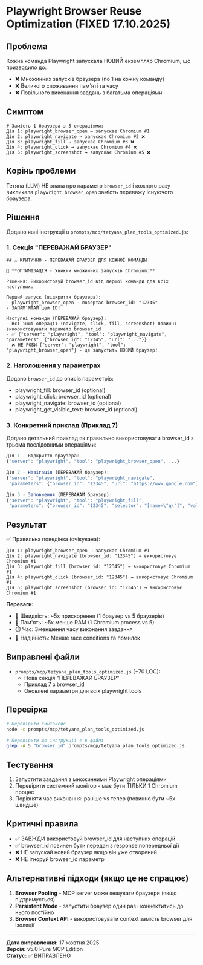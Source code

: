 # Playwright Browser Reuse Optimization (FIXED 17.10.2025)

## Проблема
Кожна команда Playwright запускала НОВИЙ екземпляр Chromium, що призводило до:
- ❌ Множинних запусків браузера (по 1 на кожну команду)
- ❌ Великого споживання пам'яті та часу
- ❌ Повільного виконання завдань з багатьма операціями

## Симптом
```
# Замість 1 браузера з 5 операціями:
Дія 1: playwright_browser_open → запускає Chromium #1
Дія 2: playwright_navigate → запускає Chromium #2 ❌
Дія 3: playwright_fill → запускає Chromium #3 ❌
Дія 4: playwright_click → запускає Chromium #4 ❌
Дія 5: playwright_screenshot → запускає Chromium #5 ❌
```

## Корінь проблеми
Тетяна (LLM) НЕ знала про параметр `browser_id` і кожного разу викликала `playwright_browser_open` замість переважу існуючого браузера.

## Рішення
Додано явні інструкції в `prompts/mcp/tetyana_plan_tools_optimized.js`:

### 1. Секція "ПЕРЕВАЖАЙ БРАУЗЕР"
```
## ⚠️ КРИТИЧНО - ПЕРЕВАЖАЙ БРАУЗЕР ДЛЯ КОЖНОЇ КОМАНДИ

🚀 **ОПТИМІЗАЦІЯ - Уникни множинних запусків Chromium:**

Рішення: Використовуй browser_id від першої команди для всіх наступних:

Перший запуск (відкриття браузера):
- playwright_browser_open → повертає browser_id: "12345"
- ЗАПАМ'ЯТАЙ цей ID!

Наступні команди (ПЕРЕВАЖАЙ браузер):
- Всі інші операції (navigate, click, fill, screenshot) повинні використовувати параметр browser_id
- ✅ {"server": "playwright", "tool": "playwright_navigate", "parameters": {"browser_id": "12345", "url": "..."}}
- ❌ НЕ РОБИ {"server": "playwright", "tool": "playwright_browser_open"} - це запустить НОВИЙ браузер!
```

### 2. Наголошення у параметрах
Додано `browser_id` до описів параметрів:
- playwright_fill: browser_id (optional)
- playwright_click: browser_id (optional)
- playwright_navigate: browser_id (optional)
- playwright_get_visible_text: browser_id (optional)

### 3. Конкретний приклад (Приклад 7)
Додано детальний приклад як правильно використовувати browser_id з трьома послідовними операціями:

```javascript
Дія 1 - Відкриття браузера:
{"server": "playwright", "tool": "playwright_browser_open", ...}

Дія 2 - Навігація (ПЕРЕВАЖАЙ браузер):
{"server": "playwright", "tool": "playwright_navigate", 
 "parameters": {"browser_id": "12345", "url": "https://www.google.com"}}

Дія 3 - Заповнення (ПЕРЕВАЖАЙ браузер):
{"server": "playwright", "tool": "playwright_fill",
 "parameters": {"browser_id": "12345", "selector": "[name=\"q\"]", "value": "Python"}}
```

## Результат
✅ Правильна поведінка (очікувана):
```
Дія 1: playwright_browser_open → запускає Chromium #1
Дія 2: playwright_navigate (browser_id: "12345") → використовує Chromium #1
Дія 3: playwright_fill (browser_id: "12345") → використовує Chromium #1
Дія 4: playwright_click (browser_id: "12345") → використовує Chromium #1
Дія 5: playwright_screenshot (browser_id: "12345") → використовує Chromium #1
```

**Переваги:**
- 🚀 Швидкість: ~5x прискорення (1 браузер vs 5 браузерів)
- 💾 Пам'ять: ~5x менше RAM (1 Chromium process vs 5)
- ⏱️ Час: Зменшення часу виконання завдання
- 🎯 Надійність: Менше race conditions та помилок

## Виправлені файли
- `prompts/mcp/tetyana_plan_tools_optimized.js` (+70 LOC):
  - Нова секція "ПЕРЕВАЖАЙ БРАУЗЕР"
  - Приклад 7 з browser_id
  - Оновлені параметри для всіх playwright tools

## Перевірка
```bash
# Перевірити синтаксис
node -c prompts/mcp/tetyana_plan_tools_optimized.js

# Перевірити що інструкції є в файлі
grep -A 5 "browser_id" prompts/mcp/tetyana_plan_tools_optimized.js
```

## Тестування
1. Запустити завдання з множинними Playwright операціями
2. Перевірити системний монітор - має бути ТІЛЬКИ 1 Chromium процес
3. Порівняти час виконання: раніше vs тепер (повинно бути ~5x швидше)

## Критичні правила
- ✅ ЗАВЖДИ використовуй browser_id для наступних операцій
- ✅ browser_id повинен бути передан з response попередньої дії
- ❌ НЕ запускай новий браузер якщо він уже отворений
- ❌ НЕ ігноруй browser_id параметр

## Альтернативні підходи (якщо це не спрацює)
1. **Browser Pooling** - MCP server може кешувати браузери (якщо підтримується)
2. **Persistent Mode** - запустити браузер один раз і коннектитись до нього постійно
3. **Browser Context API** - використовувати context замість browser для ізоляції

---

**Дата виправлення:** 17 жовтня 2025  
**Версія:** v5.0 Pure MCP Edition  
**Статус:** ✅ ВИПРАВЛЕНО
